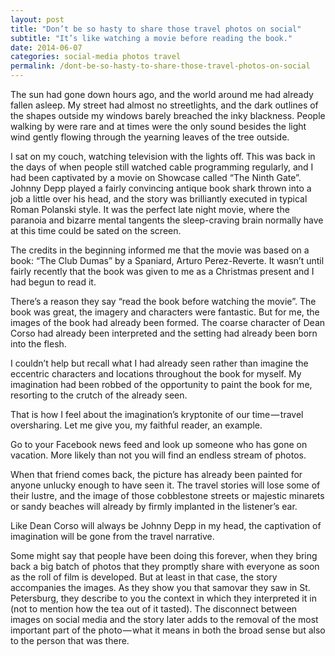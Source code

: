 ```yaml
---
layout: post
title: "Don’t be so hasty to share those travel photos on social"
subtitle: "It’s like watching a movie before reading the book."
date: 2014-06-07
categories: social-media photos travel
permalink: /dont-be-so-hasty-to-share-those-travel-photos-on-social
---
```

The sun had gone down hours ago, and the world around me had already fallen asleep. My street had almost no streetlights, and the dark outlines of the shapes outside my windows barely breached the inky blackness. People walking by were rare and at times were the only sound besides the light wind gently flowing through the yearning leaves of the tree outside.

I sat on my couch, watching television with the lights off. This was back in the days of when people still watched cable programming regularly, and I had been captivated by a movie on Showcase called “The Ninth Gate”. Johnny Depp played a fairly convincing antique book shark thrown into a job a little over his head, and the story was brilliantly executed in typical Roman Polanski style. It was the perfect late night movie, where the paranoia and bizarre mental tangents the sleep-craving brain normally have at this time could be sated on the screen.

The credits in the beginning informed me that the movie was based on a book: “The Club Dumas” by a Spaniard, Arturo Perez-Reverte. It wasn’t until fairly recently that the book was given to me as a Christmas present and I had begun to read it.

There’s a reason they say “read the book before watching the movie”. The book was great, the imagery and characters were fantastic. But for me, the images of the book had already been formed. The coarse character of Dean Corso had already been interpreted and the setting had already been born into the flesh.

I couldn’t help but recall what I had already seen rather than imagine the eccentric characters and locations throughout the book for myself. My imagination had been robbed of the opportunity to paint the book for me, resorting to the crutch of the already seen.

That is how I feel about the imagination’s kryptonite of our time — travel oversharing. Let me give you, my faithful reader, an example.

Go to your Facebook news feed and look up someone who has gone on vacation. More likely than not you will find an endless stream of photos.

When that friend comes back, the picture has already been painted for anyone unlucky enough to have seen it. The travel stories will lose some of their lustre, and the image of those cobblestone streets or majestic minarets or sandy beaches will already by firmly implanted in the listener’s ear.

Like Dean Corso will always be Johnny Depp in my head, the captivation of imagination will be gone from the travel narrative.

Some might say that people have been doing this forever, when they bring back a big batch of photos that they promptly share with everyone as soon as the roll of film is developed. But at least in that case, the story accompanies the images. As they show you that samovar they saw in St. Petersburg, they describe to you the context in which they interpreted it in (not to mention how the tea out of it tasted). The disconnect between images on social media and the story later adds to the removal of the most important part of the photo — what it means in both the broad sense but also to the person that was there.
